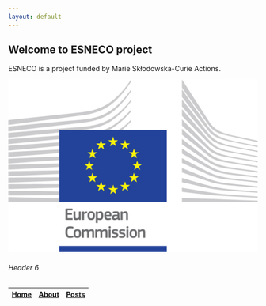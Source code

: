 ```yaml
---
layout: default
---
```


## Welcome to ESNECO project 

ESNECO is a project funded by Marie Skłodowska-Curie Actions. 

![EUlogo](assets/logo_ce-en-rvb-hr.jpg)


###### Header 6

| [Home](./index.md)        | [About](./about.md)          | [Posts](./index_of_posts.md) |
|:-------------|:------------------|:------|

